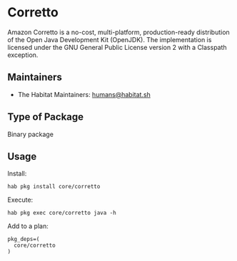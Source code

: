 # Corretto

Amazon Corretto is a no-cost, multi-platform, production-ready distribution of
the Open Java Development Kit (OpenJDK). The implementation is licensed under
the GNU General Public License version 2 with a Classpath exception.

## Maintainers

* The Habitat Maintainers: <humans@habitat.sh>

## Type of Package

Binary package

## Usage

Install:
```
hab pkg install core/corretto
```

Execute:
```
hab pkg exec core/corretto java -h
```

Add to a plan:
```
pkg_deps=(
  core/corretto
)
```
